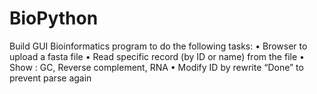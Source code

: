 # BioPython
Build GUI Bioinformatics program to do the following tasks: 
• Browser to upload a fasta file
• Read specific record (by ID or name) from the file
• Show : GC, Reverse complement, RNA
• Modify ID by rewrite “Done” to prevent parse again
